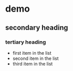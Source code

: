 # demo
## secondary heading
### tertiary heading
* first item in the list
* second item in the list
* third item in the list
